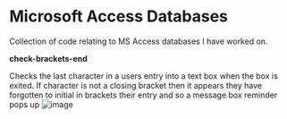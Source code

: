 # Microsoft Access Databases
Collection of code relating to MS Access databases I have worked on.

**check-brackets-end**

Checks the last character in a users entry into a text box when the box is exited. If character is not a closing bracket then it appears they have forgotten to initial in brackets their entry and so a message box reminder pops up
![image](https://user-images.githubusercontent.com/50867224/179209800-851dfeb9-97ab-4e17-8066-07f8d0f6157e.png)

